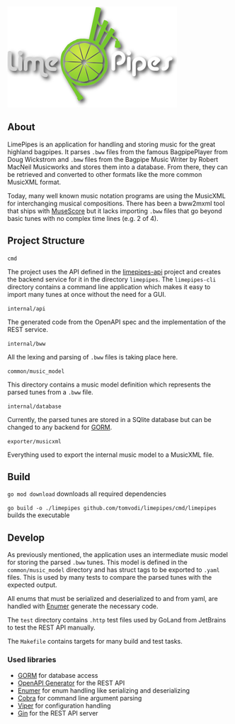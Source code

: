 ![limepipes logo](doc/img/logo.png)

## About

LimePipes is an application for handling and storing music for the great highland bagpipes. It parses `.bww` files from the famous BagpipePlayer from Doug Wickstrom and `.bmw` files from the Bagpipe Music Writer by Robert MacNeil Musicworks and stores them into a database. From there, they can be retrieved and converted to other formats like the more common MusicXML format.

Today, many well known music notation programs are using the MusicXML for interchanging musical compositions.
There has been a bww2mxml tool that ships with [MuseScore](https://musescore.org) but it lacks importing `.bww` files that go beyond basic tunes with no complex time lines (e.g. 2 of 4).

## Project Structure

`cmd`

The project uses the API defined in the [limepipes-api](https://github.com/tomvodi/limepipes-api) project and creates the backend service for it in the directory `limepipes`. The `limepipes-cli` directory contains a command line application which makes it easy to import many tunes at once without the need for a GUI.

`internal/api`

The generated code from the OpenAPI spec and the implementation of the REST service.

`internal/bww`

All the lexing and parsing of `.bww` files is taking place here.

`common/music_model`

This directory contains a music model definition which represents the parsed tunes from a `.bww` file.

`internal/database`

Currently, the parsed tunes are stored in a SQlite database but can be changed to any backend for [GORM](https://gorm.io).

`exporter/musicxml`

Everything used to export the internal music model to a MusicXML file.

## Build

`go mod download` downloads all required dependencies

`go build -o ./limepipes github.com/tomvodi/limepipes/cmd/limepipes` builds the executable

## Develop

As previously mentioned, the application uses an intermediate music model for storing the parsed `.bww` tunes. 
This model is defined in the `common/music_model` directory and has struct tags to be exported to `.yaml` files. This 
is used by many tests to compare the parsed tunes with the expected output.

All enums that must be serialized and deserialized to and from yaml, are handled with [Enumer](https://github.com/dmarkham/enumer)
generate the necessary code.

The `test` directory contains `.http` test files used by GoLand from JetBrains to test the REST API manually.

The `Makefile` contains targets for many build and test tasks.

### Used libraries

- [GORM](https://gorm.io) for database access
- [OpenAPI Generator](https://openapi-generator.tech) for the REST API
- [Enumer](https://github.com/dmarkham/enumer) for enum handling like serializing and deserializing
- [Cobra](https://github.com/spf13/cobra) for command line argument parsing
- [Viper](https://github.com/spf13/viper) for configuration handling
- [Gin](https://github.com/gin-gonic/gin) for the REST API server



